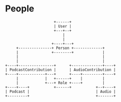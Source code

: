 # People

                          +------+
                          | User |
                          +---+--+
                              |
                              |
                         +----+---+
         +---------------+ Person +-------------+
         |               +--------+             |
         |                                      |
         |                                      |
    +----+----------------+      +--------------+----+
    | PodcastContribution |      | AudioContribution |
    +----+------------+---+      +----+---------+----+
         |            |   +------+    |         |
         |            +---+ Role +----+         |
    +----+----+           +------+           +--+----+
    | Podcast |                              | Audio |
    +---------+                              +-------+
